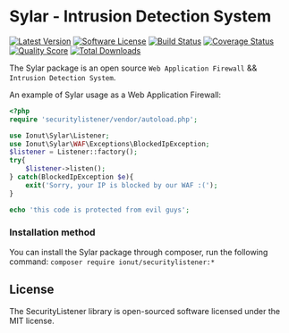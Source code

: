 Sylar - Intrusion Detection System
================
[![Latest Version](https://img.shields.io/packagist/v/ionut/securitylistener.svg?style=flat-square)](https://github.com/IonutBajescu/securitylistener/releases)
[![Software License](https://img.shields.io/badge/license-MIT-brightgreen.svg?style=flat-square)](LICENSE)
[![Build Status](https://img.shields.io/travis/IonutBajescu/securitylistener/master.svg?style=flat-square)](https://travis-ci.org/IonutBajescu/securitylistener)
[![Coverage Status](https://img.shields.io/scrutinizer/coverage/g/IonutBajescu/securitylistener.svg?style=flat-square)](https://scrutinizer-ci.com/g/IonutBajescu/securitylistener/code-structure)
[![Quality Score](https://img.shields.io/scrutinizer/g/IonutBajescu/securitylistener.svg?style=flat-square)](https://scrutinizer-ci.com/g/IonutBajescu/securitylistener)
[![Total Downloads](https://img.shields.io/packagist/dt/ionut/securitylistener.svg?style=flat-square)](https://packagist.org/packages/ionut/securitylistener)

The Sylar package is an open source `Web Application Firewall` && `Intrusion Detection System`.

An example of Sylar usage as a Web Application Firewall:
```php
<?php
require 'securitylistener/vendor/autoload.php';

use Ionut\Sylar\Listener;
use Ionut\Sylar\WAF\Exceptions\BlockedIpException;
$listener = Listener::factory();
try{
	$listener->listen();
} catch(BlockedIpException $e){
	exit('Sorry, your IP is blocked by our WAF :(');
}

echo 'this code is protected from evil guys';
```


### Installation method
You can install the Sylar package through composer, run the following command:
`composer require ionut/securitylistener:*`


License
---------------------

The SecurityListener library is open-sourced software licensed under the MIT license.
